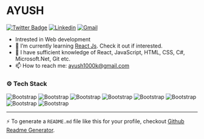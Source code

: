 # AYUSH


[![Twitter Badge](https://img.shields.io/badge/-Twitter/X-1da1f2?labelColor=1da1f2&logo=x&logoColor=white&link=https://x.com/ayush1000k)](https://x.com/ayush1000k)
[![Linkedin](https://img.shields.io/badge/-LinkedIn-blue?style=flat&logo=Linkedin&logoColor=white)](https://www.linkedin.com/in/ayush1000k/)
[![Gmail](https://img.shields.io/badge/-Gmail-c14438?style=flat&logo=Gmail&logoColor=white)](mailto:ayush1000k@gmail.com)



- Intrested in Web development 
- 🤔 I’m currently learning [React Js](https://react.dev/). Check it out if interested.
- 🌱 I have sufficient knowledge of React, JavaScript,  HTML, CSS, C#, Microsoft.Net, Git etc.
- 📫 How to reach me: ayush1000k@gmail.com



### ⚙️ Tech Stack

![Bootstrap](https://img.shields.io/badge/-React-05122A?style=flat-square&logo=React&color=353535) ![Bootstrap](https://img.shields.io/badge/-Javascript-05122A?style=flat-square&logo=Javascript&color=353535) ![Bootstrap](https://img.shields.io/badge/-HTML5-05122A?style=flat-square&logo=HTML5&color=353535) ![Bootstrap](https://img.shields.io/badge/-CSS3-05122A?style=flat-square&logo=CSS3&color=353535) ![Bootstrap](https://img.shields.io/badge/-C%20Sharp-05122A?style=flat-square&logo=C-Sharp&color=353535) ![Bootstrap](https://img.shields.io/badge/-.Net-05122A?style=flat-square&logo=.Net&color=353535) ![Bootstrap](https://img.shields.io/badge/-Git-05122A?style=flat-square&logo=Git&color=353535) ![Bootstrap](https://img.shields.io/badge/-Visual%20Studio%20Code-05122A?style=flat-square&logo=Visual-Studio-Code&color=353535)




---
:zap: To generate a `README.md` file like this for your profile, checkout [Github Readme Generator](https://hejazizo-github-profile-readme-srcstreamlit-app-i6skm7.streamlit.app/).

